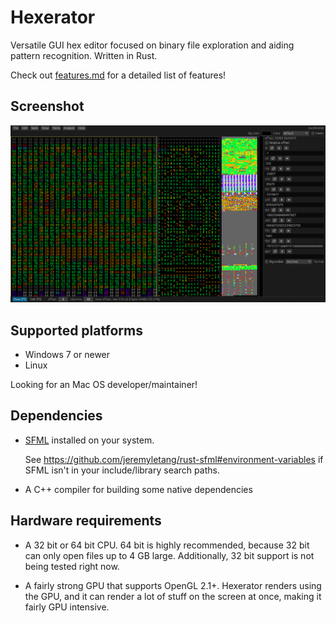 # Hexerator
Versatile GUI hex editor focused on binary file exploration and aiding pattern recognition. Written in Rust.

Check out [features.md](features.md) for a detailed list of features!

## Screenshot
![Screenshot](screenshots/screenshot.png)

## Supported platforms

- Windows 7 or newer
- Linux

Looking for an Mac OS developer/maintainer!

## Dependencies

- [SFML](https://www.sfml-dev.org/) installed on your system.

  See https://github.com/jeremyletang/rust-sfml#environment-variables if SFML isn't in your
  include/library search paths.

- A C++ compiler for building some native dependencies

## Hardware requirements

- A 32 bit or 64 bit CPU.
  64 bit is highly recommended, because 32 bit can only open files up to 4 GB large.
  Additionally, 32 bit support is not being tested right now.

- A fairly strong GPU that supports OpenGL 2.1+.
  Hexerator renders using the GPU, and it can render a lot of stuff on the screen at once,
  making it fairly GPU intensive.
